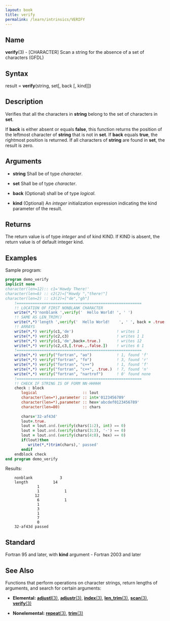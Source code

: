 ```yaml
---
layout: book
title: verify
permalink: /learn/intrinsics/VERIFY
---
```

## __Name__

__verify__(3) - \[CHARACTER\] Scan a string for the absence of a set of characters
(GFDL)

## __Syntax__

result = __verify__(string, set\[, back \[, kind\]\])

## __Description__

Verifies that all the characters in __string__ belong to the set of
characters in __set__.

If __back__ is either absent or equals __false__, this function returns the
position of the leftmost character of __string__ that is not in __set__. If __back__
equals __true__, the rightmost position is returned. If all characters of
__string__ are found in __set__, the result is zero.

## __Arguments__

  - __string__
    Shall be of type _character_.

  - __set__
    Shall be of type _character_.

  - __back__
    (Optional) shall be of type _logical_.

  - __kind__
    (Optional) An _integer_ initialization expression indicating the kind
    parameter of the result.

## __Returns__

The return value is of type _integer_ and of kind KIND. If KIND is absent,
the return value is of default integer kind.

## __Examples__

Sample program:

```fortran
program demo_verify
implicit none
character(len=12):: c1='Howdy There!'
character(len=6) :: c2(2)=["Howdy ","there!"]
character(len=2) :: c3(2)=["de","gh"]
    !=======================================================
    !! LOCATION OF FIRST NONBLANK CHARACTER
    write(*,*)'nonblank ',verify('  Hello World! ', ' ')
    !! SAME AS LEN_TRIM()
    write(*,*)'length ',verify('  Hello World!    ', ' ', back = .true.)
    !! ARRAYS
    write(*,*) verify(c1,'de')                   ! writes 1
    write(*,*) verify(c2,c3)                     ! writes 1 1
    write(*,*) verify(c1,'de',back=.true.)       ! writes 12
    write(*,*) verify(c2,c3,[.true.,.false.])    ! writes 6 1
    !=======================================================
    write(*,*) verify("fortran", "ao")           ! 1, found 'f'
    write(*,*) verify("fortran", "fo")           ! 3, found 'r'
    write(*,*) verify("fortran", "c++")          ! 1, found 'f'
    write(*,*) verify("fortran", "c++", .true.)  ! 7, found 'n'
    write(*,*) verify("fortran", "nartrof")      ! 0' found none
    !=======================================================
    !! CHECK IF STRING IS OF FORM NN-HHHHH
    check : block
       logical                    :: lout
       character(len=*),parameter :: int='0123456789'
       character(len=*),parameter :: hex='abcdef0123456789'
       character(len=80)          :: chars
   
       chars='32-af43d'
       lout=.true.
       lout = lout.and.(verify(chars(1:2), int) == 0)
       lout = lout.and.(verify(chars(3:3), '-') == 0)
       lout = lout.and.(verify(chars(4:8), hex) == 0)
       if(lout)then
          write(*,*)trim(chars),' passed'
       endif
    endblock check
end program demo_verify
```
Results:

```text
    nonblank            3
    length           14
              1
              1           1
             12
              6           1
              1
              3
              1
              7
              0
    32-af43d passed
```

## __Standard__

Fortran 95 and later, with __kind__ argument - Fortran 2003 and later

## __See Also__

Functions that perform operations on character strings, return lengths
of arguments, and search for certain arguments:

  - __Elemental:__
    [__adjustl__(3)](ADJUSTL),
    [__adjustr__(3)](ADJUSTR),
    [__index__(3)](INDEX),
    [__len\_trim__(3)](LEN_TRIM),
    [__scan__(3)](SCAN), 
    [__verify__(3)](VERIFY)

  - __Nonelemental:__
    [__repeat__(3)](REPEAT), 
    [__trim__(3)](TRIM)
